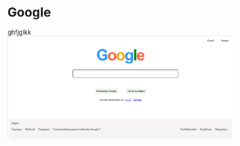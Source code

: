 # Google

ghfjglkk
 ![Tux, the Linux mascot](https://github.com/mohamed-mahmoud-hanenne/Google/blob/master/screenshots/google1.png?raw=true)
